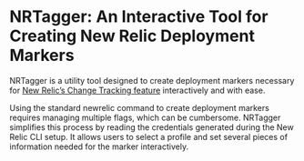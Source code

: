 # NRTagger: An Interactive Tool for Creating New Relic Deployment Markers

NRTagger is a utility tool designed to create deployment markers necessary for [New Relic’s Change Tracking feature](https://docs.newrelic.com/docs/change-tracking/change-tracking-cli/) interactively and with ease.

Using the standard newrelic command to create deployment markers requires managing multiple flags, which can be cumbersome. NRTagger simplifies this process by reading the credentials generated during the New Relic CLI setup. It allows users to select a profile and set several pieces of information needed for the marker interactively.
